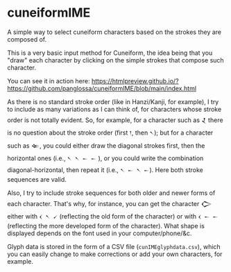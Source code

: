# cuneiformIME
A simple way to select cuneiform characters based on the strokes they are composed of.

This is a very basic input method for Cuneiform, the idea being that you "draw" each character by clicking on the simple strokes that compose such character.

You can see it in action here: <a href="https://htmlpreview.github.io/?https://github.com/panglossa/cuneiformIME/blob/main/index.html" target="htmlpreview">https://htmlpreview.github.io/?https://github.com/panglossa/cuneiformIME/blob/main/index.html</a>

As there is no standard stroke order (like in Hanzi/Kanji, for example), I try to include as many variations as I can think of, for characters whose stroke order is not totally evident. So, for example, for a character such as 𒑟 there is no question about the stroke order (first `𒁹`, then `𒀹`); but for a character such as 𒑢, you could either draw the diagonal strokes first, then the horizontal ones (i.e., `𒀹 𒀹 𒀸 𒀸` ), or you could write the combination diagonal-horizontal, then repeat it (i.e., `𒀹 𒀸 𒀹 𒀸`). Here both stroke sequences are valid.

Also, I try to include stroke sequences for both older and newer forms of each character. That's why, for instance, you can get the character 𒀖 either with `𒌋 𒀹 𒍻` (reflecting the old form of the character) or with `𒌋 𒀸 𒀸` (reflecting the more developed form of the character). What shape is displayed depends on the font used in your computer/phone/&c.

Glyph data is stored in the form of a CSV file (`cunIMEglyphdata.csv`), which you can easily change to make corrections or add your own characters, for example.
